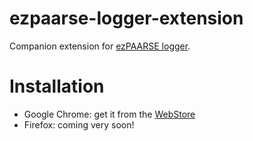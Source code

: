 # ezpaarse-logger-extension
Companion extension for [ezPAARSE logger](https://github.com/ezpaarse-project/ezpaarse-logger).

Installation
===

- Google Chrome: get it from the [WebStore](https://chrome.google.com/webstore/detail/ezpaarse-logger-extension/cpjllnfdfhkmbkplldfndmfdbabcbidc)
- Firefox: coming very soon!
